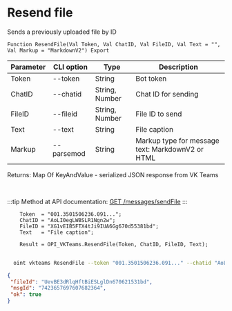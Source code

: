 ﻿---
sidebar_position: 6
---

# Resend file
 Sends a previously uploaded file by ID



`Function ResendFile(Val Token, Val ChatID, Val FileID, Val Text = "", Val Markup = "MarkdownV2") Export`

  | Parameter | CLI option | Type | Description |
  |-|-|-|-|
  | Token | --token | String | Bot token |
  | ChatID | --chatid | String, Number | Chat ID for sending |
  | FileID | --fileid | String, Number | File ID to send |
  | Text | --text | String | File caption |
  | Markup | --parsemod | String | Markup type for message text: MarkdownV2 or HTML |

  
  Returns:  Map Of KeyAndValue - serialized JSON response from VK Teams

<br/>

:::tip
Method at API documentation: [GET /messages/sendFile](https://teams.vk.com/botapi/#/messages/get_messages_sendFile)
:::
<br/>


```bsl title="Code example"
    Token  = "001.3501506236.091...";
    ChatID = "AoLI0egLWBSLR1Ngn2w";
    FileID = "XG1vEIB5FTX4tJi9IUA6Gg670d55381bd";
    Text   = "File caption";

    Result = OPI_VKTeams.ResendFile(Token, ChatID, FileID, Text);
```



```sh title="CLI command example"
    
  oint vkteams ResendFile --token "001.3501506236.091..." --chatid "AoLI0egLWBSLR1Ngn2w" --fileid "sXhpbA5K2ZCOdG5ROIfRan66ba356d1bd" --text "File caption" --filename %filename% --parsemod %parsemod%

```

```json title="Result"
{
 "fileId": "UevBE3dRlqHftBiESLglDn670621531bd",
 "msgId": "7423657697607682364",
 "ok": true
}
```
